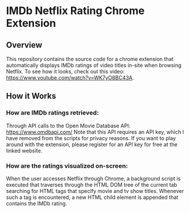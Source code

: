# IMDb Netflix Rating Chrome Extension

## Overview

This repository contains the source code for a chrome extension that automatically displays IMDb ratings of video titles in-site when browsing Netflix. To see how it looks, check out this video: https://www.youtube.com/watch?v=WK7yO8BC43A.

## How it Works

### How are IMDb ratings retrieved: 

Through API calls to the Open Movie Database API: https://www.omdbapi.com/
Note that this API requires an API key, which I have removed from the scripts for privacy reasons. If you want to play around with the extension, please register for an API key for free at the linked website.

### How are the ratings visualized on-screen:

When the user accesses Netflix through Chrome, a background script is executed that traverses through the HTML DOM tree of the current tab searching for HTML tags that specify movie and tv show titles. Whenever such a tag is encountered, a new HTML child element is appended that contains the IMDb rating.
